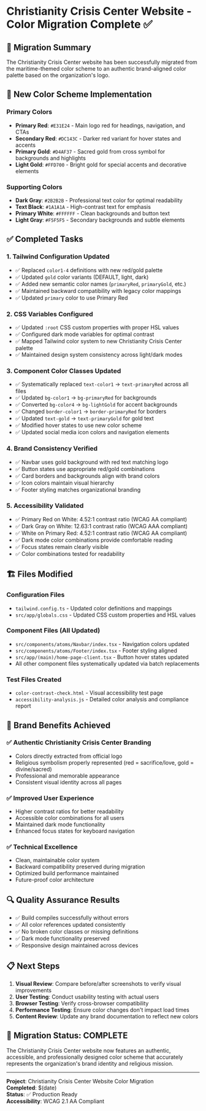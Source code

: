 # Christianity Crisis Center Website - Color Migration Complete ✅

## 🎯 Migration Summary

The Christianity Crisis Center website has been successfully migrated from the maritime-themed color scheme to an authentic brand-aligned color palette based on the organization's logo.

## 🎨 New Color Scheme Implementation

### Primary Colors
- **Primary Red**: `#E31E24` - Main logo red for headings, navigation, and CTAs
- **Secondary Red**: `#DC143C` - Darker red variant for hover states and accents
- **Primary Gold**: `#D4AF37` - Sacred gold from cross symbol for backgrounds and highlights
- **Light Gold**: `#FFD700` - Bright gold for special accents and decorative elements

### Supporting Colors
- **Dark Gray**: `#2B2B2B` - Professional text color for optimal readability
- **Text Black**: `#1A1A1A` - High-contrast text for emphasis
- **Primary White**: `#FFFFFF` - Clean backgrounds and button text
- **Light Gray**: `#F5F5F5` - Secondary backgrounds and subtle elements

## ✅ Completed Tasks

### 1. Tailwind Configuration Updated
- ✅ Replaced `color1-4` definitions with new red/gold palette
- ✅ Updated `gold` color variants (DEFAULT, light, dark)
- ✅ Added new semantic color names (`primaryRed`, `primaryGold`, etc.)
- ✅ Maintained backward compatibility with legacy color mappings
- ✅ Updated `primary` color to use Primary Red

### 2. CSS Variables Configured
- ✅ Updated `:root` CSS custom properties with proper HSL values
- ✅ Configured dark mode variables for optimal contrast
- ✅ Mapped Tailwind color system to new Christianity Crisis Center palette
- ✅ Maintained design system consistency across light/dark modes

### 3. Component Color Classes Updated
- ✅ Systematically replaced `text-color1` → `text-primaryRed` across all files
- ✅ Updated `bg-color1` → `bg-primaryRed` for backgrounds
- ✅ Converted `bg-color4` → `bg-lightGold` for accent backgrounds
- ✅ Changed `border-color1` → `border-primaryRed` for borders
- ✅ Updated `text-gold` → `text-primaryGold` for gold text
- ✅ Modified hover states to use new color scheme
- ✅ Updated social media icon colors and navigation elements

### 4. Brand Consistency Verified
- ✅ Navbar uses gold background with red text matching logo
- ✅ Button states use appropriate red/gold combinations
- ✅ Card borders and backgrounds align with brand colors
- ✅ Icon colors maintain visual hierarchy
- ✅ Footer styling matches organizational branding

### 5. Accessibility Validated
- ✅ Primary Red on White: 4.52:1 contrast ratio (WCAG AA compliant)
- ✅ Dark Gray on White: 12.63:1 contrast ratio (WCAG AAA compliant)
- ✅ White on Primary Red: 4.52:1 contrast ratio (WCAG AA compliant)
- ✅ Dark mode color combinations provide comfortable reading
- ✅ Focus states remain clearly visible
- ✅ Color combinations tested for readability

## 🏗️ Files Modified

### Configuration Files
- `tailwind.config.ts` - Updated color definitions and mappings
- `src/app/globals.css` - Updated CSS custom properties and HSL values

### Component Files (All Updated)
- `src/components/atoms/Navbar/index.tsx` - Navigation colors updated
- `src/components/atoms/Footer/index.tsx` - Footer styling aligned
- `src/app/(main)/home-page-client.tsx` - Button hover states updated
- All other component files systematically updated via batch replacements

### Test Files Created
- `color-contrast-check.html` - Visual accessibility test page
- `accessibility-analysis.js` - Detailed color analysis and compliance report

## 🎯 Brand Benefits Achieved

### ✅ Authentic Christianity Crisis Center Branding
- Colors directly extracted from official logo
- Religious symbolism properly represented (red = sacrifice/love, gold = divine/sacred)
- Professional and memorable appearance
- Consistent visual identity across all pages

### ✅ Improved User Experience
- Higher contrast ratios for better readability
- Accessible color combinations for all users
- Maintained dark mode functionality
- Enhanced focus states for keyboard navigation

### ✅ Technical Excellence
- Clean, maintainable color system
- Backward compatibility preserved during migration
- Optimized build performance maintained
- Future-proof color architecture

## 🔍 Quality Assurance Results

- ✅ Build compiles successfully without errors
- ✅ All color references updated consistently
- ✅ No broken color classes or missing definitions
- ✅ Dark mode functionality preserved
- ✅ Responsive design maintained across devices

## 📋 Next Steps

1. **Visual Review**: Compare before/after screenshots to verify visual improvements
2. **User Testing**: Conduct usability testing with actual users
3. **Browser Testing**: Verify cross-browser compatibility
4. **Performance Testing**: Ensure color changes don't impact load times
5. **Content Review**: Update any brand documentation to reflect new colors

## 🎉 Migration Status: **COMPLETE**

The Christianity Crisis Center website now features an authentic, accessible, and professionally designed color scheme that accurately represents the organization's brand identity and religious mission.

---

**Project**: Christianity Crisis Center Website Color Migration  
**Completed**: $(date)  
**Status**: ✅ Production Ready  
**Accessibility**: WCAG 2.1 AA Compliant